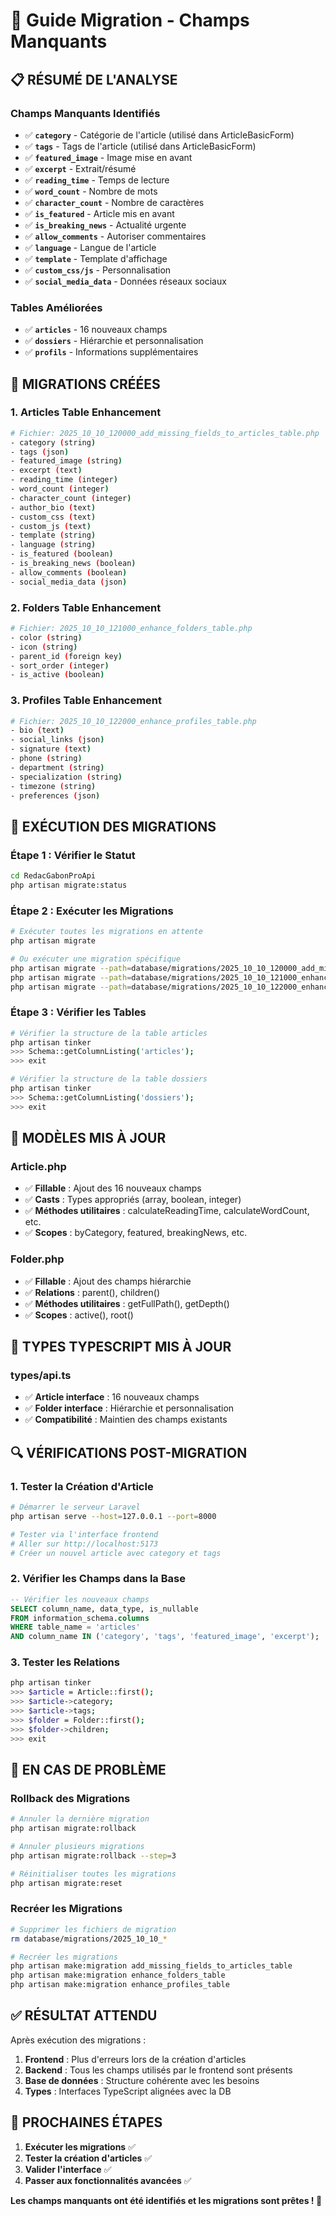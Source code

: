 # 🚀 Guide Migration - Champs Manquants

## 📋 RÉSUMÉ DE L'ANALYSE

### **Champs Manquants Identifiés**
- ✅ **`category`** - Catégorie de l'article (utilisé dans ArticleBasicForm)
- ✅ **`tags`** - Tags de l'article (utilisé dans ArticleBasicForm)
- ✅ **`featured_image`** - Image mise en avant
- ✅ **`excerpt`** - Extrait/résumé
- ✅ **`reading_time`** - Temps de lecture
- ✅ **`word_count`** - Nombre de mots
- ✅ **`character_count`** - Nombre de caractères
- ✅ **`is_featured`** - Article mis en avant
- ✅ **`is_breaking_news`** - Actualité urgente
- ✅ **`allow_comments`** - Autoriser commentaires
- ✅ **`language`** - Langue de l'article
- ✅ **`template`** - Template d'affichage
- ✅ **`custom_css/js`** - Personnalisation
- ✅ **`social_media_data`** - Données réseaux sociaux

### **Tables Améliorées**
- ✅ **`articles`** - 16 nouveaux champs
- ✅ **`dossiers`** - Hiérarchie et personnalisation
- ✅ **`profils`** - Informations supplémentaires

## 🔧 MIGRATIONS CRÉÉES

### **1. Articles Table Enhancement**
```bash
# Fichier: 2025_10_10_120000_add_missing_fields_to_articles_table.php
- category (string)
- tags (json)
- featured_image (string)
- excerpt (text)
- reading_time (integer)
- word_count (integer)
- character_count (integer)
- author_bio (text)
- custom_css (text)
- custom_js (text)
- template (string)
- language (string)
- is_featured (boolean)
- is_breaking_news (boolean)
- allow_comments (boolean)
- social_media_data (json)
```

### **2. Folders Table Enhancement**
```bash
# Fichier: 2025_10_10_121000_enhance_folders_table.php
- color (string)
- icon (string)
- parent_id (foreign key)
- sort_order (integer)
- is_active (boolean)
```

### **3. Profiles Table Enhancement**
```bash
# Fichier: 2025_10_10_122000_enhance_profiles_table.php
- bio (text)
- social_links (json)
- signature (text)
- phone (string)
- department (string)
- specialization (string)
- timezone (string)
- preferences (json)
```

## 🚀 EXÉCUTION DES MIGRATIONS

### **Étape 1 : Vérifier le Statut**
```bash
cd RedacGabonProApi
php artisan migrate:status
```

### **Étape 2 : Exécuter les Migrations**
```bash
# Exécuter toutes les migrations en attente
php artisan migrate

# Ou exécuter une migration spécifique
php artisan migrate --path=database/migrations/2025_10_10_120000_add_missing_fields_to_articles_table.php
php artisan migrate --path=database/migrations/2025_10_10_121000_enhance_folders_table.php
php artisan migrate --path=database/migrations/2025_10_10_122000_enhance_profiles_table.php
```

### **Étape 3 : Vérifier les Tables**
```bash
# Vérifier la structure de la table articles
php artisan tinker
>>> Schema::getColumnListing('articles');
>>> exit

# Vérifier la structure de la table dossiers
php artisan tinker
>>> Schema::getColumnListing('dossiers');
>>> exit
```

## 📝 MODÈLES MIS À JOUR

### **Article.php**
- ✅ **Fillable** : Ajout des 16 nouveaux champs
- ✅ **Casts** : Types appropriés (array, boolean, integer)
- ✅ **Méthodes utilitaires** : calculateReadingTime, calculateWordCount, etc.
- ✅ **Scopes** : byCategory, featured, breakingNews, etc.

### **Folder.php**
- ✅ **Fillable** : Ajout des champs hiérarchie
- ✅ **Relations** : parent(), children()
- ✅ **Méthodes utilitaires** : getFullPath(), getDepth()
- ✅ **Scopes** : active(), root()

## 🎯 TYPES TYPESCRIPT MIS À JOUR

### **types/api.ts**
- ✅ **Article interface** : 16 nouveaux champs
- ✅ **Folder interface** : Hiérarchie et personnalisation
- ✅ **Compatibilité** : Maintien des champs existants

## 🔍 VÉRIFICATIONS POST-MIGRATION

### **1. Tester la Création d'Article**
```bash
# Démarrer le serveur Laravel
php artisan serve --host=127.0.0.1 --port=8000

# Tester via l'interface frontend
# Aller sur http://localhost:5173
# Créer un nouvel article avec category et tags
```

### **2. Vérifier les Champs dans la Base**
```sql
-- Vérifier les nouveaux champs
SELECT column_name, data_type, is_nullable 
FROM information_schema.columns 
WHERE table_name = 'articles' 
AND column_name IN ('category', 'tags', 'featured_image', 'excerpt');
```

### **3. Tester les Relations**
```bash
php artisan tinker
>>> $article = Article::first();
>>> $article->category;
>>> $article->tags;
>>> $folder = Folder::first();
>>> $folder->children;
>>> exit
```

## 🚨 EN CAS DE PROBLÈME

### **Rollback des Migrations**
```bash
# Annuler la dernière migration
php artisan migrate:rollback

# Annuler plusieurs migrations
php artisan migrate:rollback --step=3

# Réinitialiser toutes les migrations
php artisan migrate:reset
```

### **Recréer les Migrations**
```bash
# Supprimer les fichiers de migration
rm database/migrations/2025_10_10_*

# Recréer les migrations
php artisan make:migration add_missing_fields_to_articles_table
php artisan make:migration enhance_folders_table
php artisan make:migration enhance_profiles_table
```

## ✅ RÉSULTAT ATTENDU

Après exécution des migrations :

1. **Frontend** : Plus d'erreurs lors de la création d'articles
2. **Backend** : Tous les champs utilisés par le frontend sont présents
3. **Base de données** : Structure cohérente avec les besoins
4. **Types** : Interfaces TypeScript alignées avec la DB

## 🎯 PROCHAINES ÉTAPES

1. **Exécuter les migrations** ✅
2. **Tester la création d'articles** ✅
3. **Valider l'interface** ✅
4. **Passer aux fonctionnalités avancées** ✅

**Les champs manquants ont été identifiés et les migrations sont prêtes ! 🚀**












